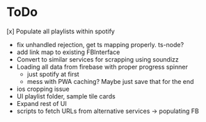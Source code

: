 # ToDo

[x] Populate all playlists within spotify

-   fix unhandled rejection, get ts mapping properly. ts-node?
-   add link map to existing FBInterface
-   Convert to similar services for scrapping using soundizz
-   Loading all data from firebase with proper progress spinner
    -   just spotify at first
    -   mess with PWA caching? Maybe just save that for the end
-   ios cropping issue
-   UI playlist folder, sample tile cards
-   Expand rest of UI
-   scripts to fetch URLs from alternative services -> populating FB
